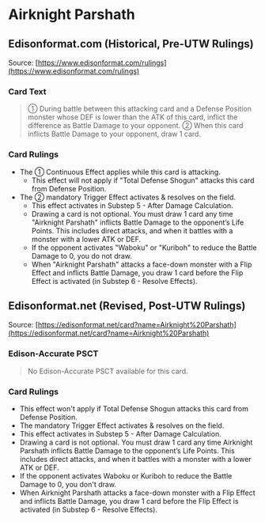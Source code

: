 # Airknight Parshath

## Edisonformat.com (Historical, Pre-UTW Rulings)

Source: [https://www.edisonformat.com/rulings](https://www.edisonformat.com/rulings)

### Card Text

> ① During battle between this attacking card and a Defense Position monster whose DEF is lower than the ATK of this card, inflict the difference as Battle Damage to your opponent. ② When this card inflicts Battle Damage to your opponent, draw 1 card.

### Card Rulings

*   The ① Continuous Effect applies while this card is attacking.
    *   This effect will not apply if "Total Defense Shogun" attacks this card from Defense Position.
*   The ② mandatory Trigger Effect activates & resolves on the field.
    *   This effect activates in Substep 5 - After Damage Calculation.
    *   Drawing a card is not optional. You must draw 1 card any time "Airknight Parshath" inflicts Battle Damage to the opponent’s Life Points. This includes direct attacks, and when it battles with a monster with a lower ATK or DEF.
    *   If the opponent activates "Waboku" or "Kuriboh" to reduce the Battle Damage to 0, you do not draw.
    *   When "Airknight Parshath" attacks a face-down monster with a Flip Effect and inflicts Battle Damage, you draw 1 card before the Flip Effect is activated (in Substep 6 - Resolve Effects).

## Edisonformat.net (Revised, Post-UTW Rulings)

Source: [https://edisonformat.net/card?name=Airknight%20Parshath](https://edisonformat.net/card?name=Airknight%20Parshath)

### Edison-Accurate PSCT

> No Edison-Accurate PSCT available for this card.

### Card Rulings

*   This effect won't apply if Total Defense Shogun attacks this card from Defense Position.
*   The mandatory Trigger Effect activates & resolves on the field.
*   This effect activates in Substep 5 - After Damage Calculation.
*   Drawing a card is not optional. You must draw 1 card any time Airknight Parshath inflicts Battle Damage to the opponent’s Life Points. This includes direct attacks, and when it battles with a monster with a lower ATK or DEF.
*   If the opponent activates Waboku or Kuriboh to reduce the Battle Damage to 0, you don't draw.
*   When Airknight Parshath attacks a face-down monster with a Flip Effect and inflicts Battle Damage, you draw 1 card before the Flip Effect is activated (in Substep 6 - Resolve Effects).
            